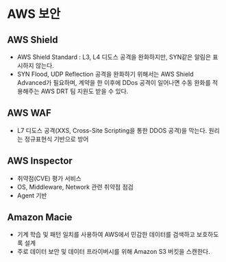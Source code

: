 # AWS 보안

## AWS Shield
- AWS Shield Standard : L3, L4 디도스 공격을 완화하지만, SYN같은 알림은 표시하지 않는다. 
- SYN Flood, UDP Reflection 공격을 완화하기 위해서는 AWS Shield Advanced가 필요하며, 계약을 한 이후에 DDos 공격이 일어나면 수동 완화를 적용해주는 AWS DRT 팀 지원도 받을 수 있다.

## AWS WAF
- L7 디도스 공격(XXS, Cross-Site Scripting을 통한 DDOS 공격)을 막는다. 원리는 정규표현식 기반으로 방어

## AWS Inspector
- 취약점(CVE) 평가 서비스
- OS, Middleware, Network 관련 취약점 점검
- Agent 기반

## Amazon Macie
- 기계 학습 및 패턴 일치를 사용하여 AWS에서 민감한 데이터를 검색하고 보호하도록 설계
- 주로 데이터 보안 및 데이터 프라이버시를 위해 Amazon S3 버킷을 스캔한다.
